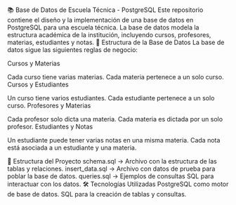 📚 Base de Datos de Escuela Técnica - PostgreSQL
Este repositorio contiene el diseño y la implementación de una base de datos en PostgreSQL para una escuela técnica. La base de datos modela la estructura académica de la institución, incluyendo cursos, profesores, materias, estudiantes y notas.
🏫 Estructura de la Base de Datos
La base de datos sigue las siguientes reglas de negocio:

Cursos y Materias

Cada curso tiene varias materias.
Cada materia pertenece a un solo curso.
Cursos y Estudiantes

Un curso tiene varios estudiantes.
Cada estudiante pertenece a un solo curso.
Profesores y Materias

Cada profesor solo dicta una materia.
Cada materia es dictada por un solo profesor.
Estudiantes y Notas

Un estudiante puede tener varias notas en una misma materia.
Cada nota está asociada a un estudiante y una materia.

📂 Estructura del Proyecto
schema.sql → Archivo con la estructura de las tablas y relaciones.
insert_data.sql → Archivo con datos de prueba para poblar la base de datos.
queries.sql → Ejemplos de consultas SQL para interactuar con los datos.
🛠 Tecnologías Utilizadas
PostgreSQL como motor de base de datos.
SQL para la creación de tablas y consultas.

